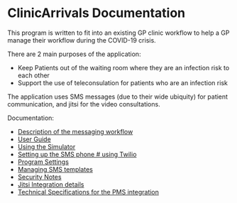 # ClinicArrivals Documentation
 
This program is written to fit into an existing GP clinic workflow
to help a GP manage their workflow during the COVID-19 crisis. 

There are 2 main purposes of the application: 

* Keep Patients out of the waiting room where they are an infection risk to each other 
* Support the use of teleconsulation for patients who are an infection risk

The application uses SMS messages (due to their wide ubiquity) for patient communication,
and jitsi for the video consultations. 

Documentation:

* [Description of the messaging workflow](Workflow.md)
* [User Guide](UserGuide.md)
* [Using the Simulator](Simulator.md)
* [Setting up the SMS phone # using Twilio](Twilio.md)
* [Program Settings](Settings.md)
* [Managing SMS templates](Templates.md)
* [Security Notes](Security.md)
* [Jitsi Integration details](Jitsi.md)
* [Technical Specifications for the PMS integration](FHIRDocumentation.md)
